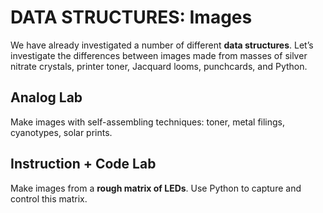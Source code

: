 # DATA STRUCTURES: Images

We have already investigated a number of different **data structures**. Let’s investigate the differences between images made from masses of silver nitrate crystals, printer toner, Jacquard looms, punchcards, and Python. 

## Analog Lab

Make images with self-assembling techniques: toner, metal filings, cyanotypes, solar prints.

## Instruction + Code Lab

Make images from a **rough matrix of LEDs**. Use Python to capture and control this matrix. 


